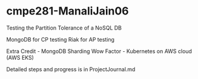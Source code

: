# cmpe281-ManaliJain06

Testing the Partition Tolerance of a NoSQL DB

MongoDB for CP testing
Riak for AP testing

Extra Credit - MongoDB Sharding
Wow Factor - Kubernetes on AWS cloud (AWS EKS)

Detailed steps and progress is in ProjectJournal.md
